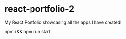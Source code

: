 # react-portfolio-2

My React Portfolio showcasing all the apps I have created!

npm i && npm run start
